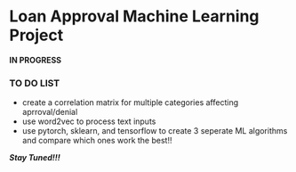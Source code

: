 # Loan Approval Machine Learning Project #

**IN PROGRESS**


### TO DO LIST ###

- create a correlation matrix for multiple categories affecting aprroval/denial
- use word2vec to process text inputs
- use pytorch, sklearn, and tensorflow to create 3 seperate ML algorithms and compare which ones work the best!!


***Stay Tuned!!!***